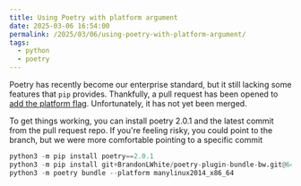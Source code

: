 ```yaml
---
title: Using Poetry with platform argument
date: 2025-03-06 16:54:00
permalink: /2025/03/06/using-poetry-with-platform-argument/
tags:
  - python
  - poetry
---
```


Poetry has recently become our enterprise standard, but it still lacking some features that `pip` provides. Thankfully, a pull request has been opened to [add the platform flag](https://github.com/python-poetry/poetry-plugin-bundle/pull/123). Unfortunately, it has not yet been merged.

To get things working, you can install poetry 2.0.1 and the latest commit from the pull request repo. If you're feeling risky, you could point to the branch, but we were more comfortable pointing to a specific commit

```python
python3 -m pip install poetry==2.0.1
python3 -m pip install git+BrandonLWhite/poetry-plugin-bundle-bw.git@640529e823cd2cb678831409e646c1f641279953
python3 -m poetry bundle --platform manylinux2014_x86_64
```
